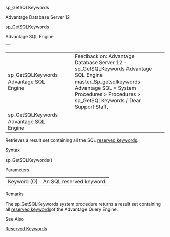 sp\_GetSQLKeywords




Advantage Database Server 12  

sp\_GetSQLKeywords

Advantage SQL Engine

|  |
| --- |
|  |

|  |  |  |  |  |
| --- | --- | --- | --- | --- |
| sp\_GetSQLKeywords  Advantage SQL Engine |  |  | Feedback on: Advantage Database Server 12 - sp\_GetSQLKeywords Advantage SQL Engine master\_Sp\_getsqlkeywords Advantage SQL > System Procedures > Procedures > sp\_GetSQLKeywords / Dear Support Staff, |  |
| sp\_GetSQLKeywords  Advantage SQL Engine |  |  |  |  |

Retrieves a result set containing all the SQL [reserved keywords](master_reserved_keywords.htm).

Syntax

sp\_GetSQLKeywords()

Parameters

|  |  |
| --- | --- |
| Keyword (O) | An SQL reserved keyword. |

Remarks

The sp\_GetSQLKeywords system procedure returns a result set containing all [reserved keywords](master_reserved_keywords.htm)of the Advantage Query Engine.

See Also

[Reserved Keywords](master_reserved_keywords.htm)